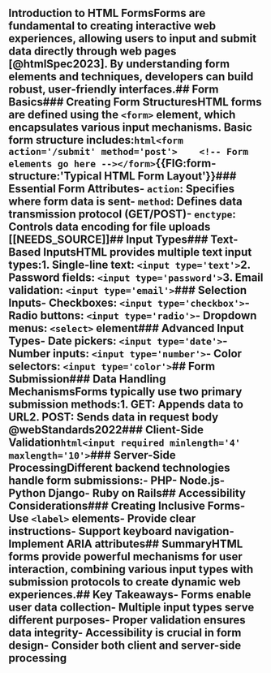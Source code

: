 ## Introduction to HTML FormsForms are fundamental to creating interactive web experiences, allowing users to input and submit data directly through web pages [@htmlSpec2023]. By understanding form elements and techniques, developers can build robust, user-friendly interfaces.## Form Basics### Creating Form StructuresHTML forms are defined using the `<form>` element, which encapsulates various input mechanisms. Basic form structure includes:```html<form action='/submit' method='post'>    <!-- Form elements go here --></form>```{{FIG:form-structure:'Typical HTML Form Layout'}}### Essential Form Attributes- `action`: Specifies where form data is sent- `method`: Defines data transmission protocol (GET/POST)- `enctype`: Controls data encoding for file uploads [[NEEDS_SOURCE]]## Input Types### Text-Based InputsHTML provides multiple text input types:1. **Single-line text**: `<input type='text'>`2. **Password fields**: `<input type='password'>`3. **Email validation**: `<input type='email'>`### Selection Inputs- Checkboxes: `<input type='checkbox'>`- Radio buttons: `<input type='radio'>`- Dropdown menus: `<select>` element### Advanced Input Types- Date pickers: `<input type='date'>`- Number inputs: `<input type='number'>`- Color selectors: `<input type='color'>`## Form Submission### Data Handling MechanismsForms typically use two primary submission methods:1. **GET**: Appends data to URL2. **POST**: Sends data in request body @webStandards2022### Client-Side Validation```html<input required minlength='4' maxlength='10'>```### Server-Side ProcessingDifferent backend technologies handle form submissions:- PHP- Node.js- Python Django- Ruby on Rails## Accessibility Considerations### Creating Inclusive Forms- Use `<label>` elements- Provide clear instructions- Support keyboard navigation- Implement ARIA attributes## SummaryHTML forms provide powerful mechanisms for user interaction, combining various input types with submission protocols to create dynamic web experiences.## Key Takeaways- Forms enable user data collection- Multiple input types serve different purposes- Proper validation ensures data integrity- Accessibility is crucial in form design- Consider both client and server-side processing